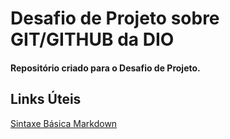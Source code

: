 # Desafio de Projeto sobre GIT/GITHUB da DIO
#### Repositório criado para o Desafio de Projeto.

## Links Úteis
[Sintaxe Básica Markdown](https://www.markdownguide.org/basic-syntax/)
